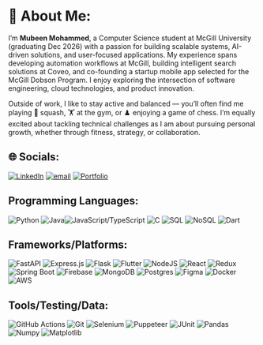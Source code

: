 # 💫 About Me:
I’m **Mubeen Mohammed**, a Computer Science student at McGill University (graduating Dec 2026) with a passion for building scalable systems, AI-driven solutions, and user-focused applications. My experience spans developing automation workflows at McGill, building intelligent search solutions at Coveo, and co-founding a startup mobile app selected for the McGill Dobson Program. I enjoy exploring the intersection of software engineering, cloud technologies, and product innovation.  

Outside of work, I like to stay active and balanced — you’ll often find me playing 🏸 squash, 🏋️ at the gym, or ♟️ enjoying a game of chess. I’m equally excited about tackling technical challenges as I am about pursuing personal growth, whether through fitness, strategy, or collaboration.  



## 🌐 Socials:
[![LinkedIn](https://img.shields.io/badge/LinkedIn-%230077B5.svg?logo=linkedin&logoColor=white)](https://linkedin.com/in/mubeen12) [![email](https://img.shields.io/badge/Email-D14836?logo=gmail&logoColor=white)](mailto:mubeen.mohammed@mail.mcgill.ca) [![Portfolio](https://img.shields.io/badge/Portfolio-ffff00?logo=Wagtail&logoColor=black)](https://mubeenmohammed.tech) 


## Programming Languages:
![Python](https://img.shields.io/badge/python-3670A0?style=flat&logo=python&logoColor=ffdd54) 
![Java](https://img.shields.io/badge/java-%23ED8B00.svg?style=flat&logo=openjdk&logoColor=white)![JavaScript/TypeScript](https://img.shields.io/badge/javaScript/typescript-%23007ACC.svg?style=flat&logo=typescript&logoColor=white) 
![C](https://img.shields.io/badge/c-%23F24E1E.svg?style=flat&logo=c&logoColor=white) 
![SQL](https://img.shields.io/badge/SQL-%2300599C.svg?style=flat&logo=sql&logoColor=white) 
![NoSQL](https://img.shields.io/badge/NoSQL-%234ea94b.svg?style=flat&logo=nosql&logoColor=white)
![Dart](https://img.shields.io/badge/Dart-%2300599C.svg?style=flat&logo=dart&logoColor=white)

## Frameworks/Platforms:
![FastAPI](https://img.shields.io/badge/FastAPI-005571?style=flat&logo=fastapi) 
![Express.js](https://img.shields.io/badge/express.js-%23404d59.svg?style=flat&logo=express&logoColor=%2361DAFB) 
![Flask](https://img.shields.io/badge/flask-%23000.svg?style=flat&logo=flask&logoColor=white) 
![Flutter](https://img.shields.io/badge/Flutter-%2302569B.svg?style=flat&logo=Flutter&logoColor=white) 
![NodeJS](https://img.shields.io/badge/node.js-6DA55F?style=flat&logo=node.js&logoColor=white) 
![React](https://img.shields.io/badge/react-%2320232a.svg?style=flat&logo=react&logoColor=%2361DAFB) 
![Redux](https://img.shields.io/badge/redux-%23593d88.svg?style=flat&logo=redux&logoColor=white) 
![Spring Boot](https://img.shields.io/badge/spring_boot-%236DB33F.svg?style=flat&logo=spring&logoColor=white) 
![Firebase](https://img.shields.io/badge/firebase-a08021?style=flat&logo=firebase&logoColor=ffcd34) 
![MongoDB](https://img.shields.io/badge/MongoDB-%234ea94b.svg?style=flat&logo=mongodb&logoColor=white) 
![Postgres](https://img.shields.io/badge/postgres-%23316192.svg?style=flat&logo=postgresql&logoColor=white) 
![Figma](https://img.shields.io/badge/figma-%23F24E1E.svg?style=flat&logo=figma&logoColor=white) 
![Docker](https://img.shields.io/badge/docker-%230db7ed.svg?style=flat&logo=docker&logoColor=white)
![AWS](https://img.shields.io/badge/AWS-ffff00?style=flat&logo=aws&logoColor=white)

## Tools/Testing/Data:
![GitHub Actions](https://img.shields.io/badge/github%20actions-%232671E5.svg?style=flat&logo=githubactions&logoColor=white) 
![Git](https://img.shields.io/badge/git-%23F05033.svg?style=flat&logo=git&logoColor=white) 
![Selenium](https://img.shields.io/badge/selenium-%2320232a.svg?style=flat&logo=selenium&logoColor=%2361DAFB)
![Puppeteer](https://img.shields.io/badge/puppeteer-a08021?style=flat&logo=puppeteer&logoColor=ffcd34)
![JUnit](https://img.shields.io/badge/JUnit-%23F24E1E.svg?style=flat&logo=junit&logoColor=white)
![Pandas](https://img.shields.io/badge/pandas-%23000.svg?style=flat&logo=pandas&logoColor=white) 
![Numpy](https://img.shields.io/badge/Numpy-%2300599C.svg?style=flat&logo=numpy&logoColor=white)
![Matplotlib](https://img.shields.io/badge/Matplotlib-005571?style=flat&logo=c&logoColor=white)
